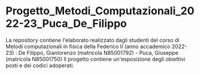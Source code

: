 # Progetto_Metodi_Computazionali_2022-23_Puca_De_Filippo
La repository contiene l'elaborato realizzato dagli studenti del corso di Metodi computazionali  in fisica della Federico II (anno accademico 2022-23) :  De Filippo, Gianlorenzo (matricola N85001792) - Puca, Giuseppe (matricola N85001750)
Il progetto contiene un'esposizione degli obiettivi posti e dei codici adoperati.

